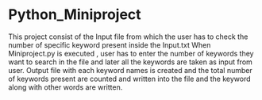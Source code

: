 # Python_Miniproject
This project consist of the Input file from which the user has to check the number of specific keyword present inside the Input.txt
When Miniproject.py is executed , user has to enter the number of keywords they want to search in the file and later all the keywords are taken as input from user.
Output file with each keyword names is created and the total number of keywords present are counted and written into the file and the keyword along with other words are written.

